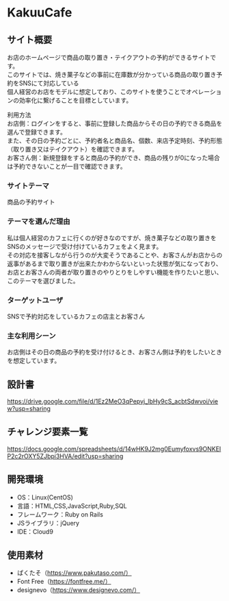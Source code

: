 # KakuuCafe

## サイト概要
お店のホームページで商品の取り置き・テイクアウトの予約ができるサイトです。  
このサイトでは、焼き菓子などの事前に在庫数が分かっている商品の取り置き予約をSNSにて対応している  
個人経営のお店をモデルに想定しており、このサイトを使うことでオペレーションの効率化に繋げることを目標としています。

利用方法  
お店側：ログインをすると、事前に登録した商品からその日の予約できる商品を選んで登録できます。  
また、その日の予約ごとに、予約者名と商品名、個数、来店予定時刻、予約形態（取り置き又はテイクアウト）を確認できます。  
お客さん側：新規登録をすると商品の予約ができ、商品の残りが0になった場合は予約できないことが一目で確認できます。

### サイトテーマ
商品の予約サイト

### テーマを選んだ理由
私は個人経営のカフェに行くのが好きなのですが、焼き菓子などの取り置きをSNSのメッセージで受け付けているカフェをよく見ます。  
その対応を接客しながら行うのが大変そうであることや、お客さんがお店からの返事があるまで取り置きが出来たかわからないといった状態が気になっており、お店とお客さんの両者が取り置きのやりとりをしやすい機能を作りたいと思い、このテーマを選びました。

### ターゲットユーザ
SNSで予約対応をしているカフェの店主とお客さん

### 主な利用シーン
お店側はその日の商品の予約を受け付けるとき、お客さん側は予約をしたいときを想定しています。

## 設計書
https://drive.google.com/file/d/1Ez2MeO3qPepvj_lbHy9cS_acbtSdwvoi/view?usp=sharing

## チャレンジ要素一覧
https://docs.google.com/spreadsheets/d/14wHK9J2mg0Eumyfoxvs9ONKEIP2c2rOXY5ZJbpi3HVA/edit?usp=sharing

## 開発環境
- OS：Linux(CentOS)
- 言語：HTML,CSS,JavaScript,Ruby,SQL
- フレームワーク：Ruby on Rails
- JSライブラリ：jQuery
- IDE：Cloud9

## 使用素材
- ぱくたそ（https://www.pakutaso.com/）
- Font Free（https://fontfree.me/）
- designevo（https://www.designevo.com/）
